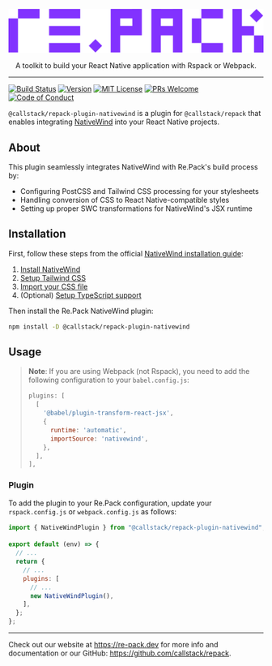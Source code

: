 <p align="center">
    <img src="https://raw.githubusercontent.com/callstack/repack/HEAD/logo.png">
</p>
<p align="center">
A toolkit to build your React Native application with Rspack or Webpack.
</p>

---

[![Build Status][build-badge]][build]
[![Version][version-badge]][version]
[![MIT License][license-badge]][license]
[![PRs Welcome][prs-welcome-badge]][prs-welcome]
[![Code of Conduct][coc-badge]][coc]

`@callstack/repack-plugin-nativewind` is a plugin for `@callstack/repack` that enables integrating [NativeWind](https://github.com/nativewind/nativewind) into your React Native projects.

## About

This plugin seamlessly integrates NativeWind with Re.Pack's build process by:

- Configuring PostCSS and Tailwind CSS processing for your stylesheets
- Handling conversion of CSS to React Native-compatible styles
- Setting up proper SWC transformations for NativeWind's JSX runtime

## Installation

First, follow these steps from the official [NativeWind installation guide](https://www.nativewind.dev/getting-started/react-native):

1. [Install NativeWind](https://www.nativewind.dev/getting-started/react-native#installation)
2. [Setup Tailwind CSS](https://www.nativewind.dev/getting-started/react-native#2-setup-tailwind-css)
3. [Import your CSS file](https://www.nativewind.dev/getting-started/react-native#5-import-your-css-file)
4. (Optional) [Setup TypeScript support](https://www.nativewind.dev/getting-started/typescript)

Then install the Re.Pack NativeWind plugin:

```sh
npm install -D @callstack/repack-plugin-nativewind
```

## Usage

> **Note**: If you are using Webpack (not Rspack), you need to add the following configuration to your `babel.config.js`:
>
> ```js
> plugins: [
>   [
>     '@babel/plugin-transform-react-jsx',
>     {
>       runtime: 'automatic',
>       importSource: 'nativewind',
>     },
>   ],
> ],
> ```

### Plugin

To add the plugin to your Re.Pack configuration, update your `rspack.config.js` or `webpack.config.js` as follows:

```js
import { NativeWindPlugin } from "@callstack/repack-plugin-nativewind";

export default (env) => {
  // ...
  return {
    // ...
    plugins: [
      // ...
      new NativeWindPlugin(),
    ],
  };
};
```

---

Check out our website at https://re-pack.dev for more info and documentation or our GitHub: https://github.com/callstack/repack.

<!-- badges -->

[callstack-readme-with-love]: https://callstack.com/?utm_source=github.com&utm_medium=referral&utm_campaign=react-native-paper&utm_term=readme-with-love
[build-badge]: https://img.shields.io/github/workflow/status/callstack/repack/CI/main?style=flat-square
[build]: https://github.com/callstack/repack/actions/workflows/main.yml
[version-badge]: https://img.shields.io/npm/v/@callstack/repack-plugin-nativewind?style=flat-square
[version]: https://www.npmjs.com/package/@callstack/repack-plugin-nativewind
[license-badge]: https://img.shields.io/npm/l/@callstack/repack-plugin-nativewind?style=flat-square
[license]: https://github.com/callstack/repack/blob/master/LICENSE
[prs-welcome-badge]: https://img.shields.io/badge/PRs-welcome-brightgreen.svg?style=flat-square
[prs-welcome]: ./CONTRIBUTING.md
[coc-badge]: https://img.shields.io/badge/code%20of-conduct-ff69b4.svg?style=flat-square
[coc]: https://github.com/callstack/repack/blob/master/CODE_OF_CONDUCT.md
